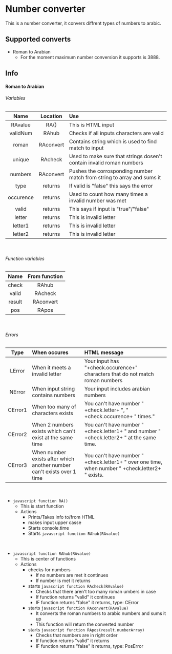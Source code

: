 # Number converter

This is a number converter, it convers diffrent types of numbers to arabic.

## Supported converts

* Roman to Arabian
  * For the moment maximum number conversion it supports is 3888.

## Info

#### Roman to Arabian

###### Variables

| Name | Location | Use |
| :---: | :---: | :--- |
| RAvalue | RA() | This is HTML input |
| validNum | RAhub | Checks if all inputs characters are valid |
| roman | RAconvert | Contains string which is used to find match to input |
| unique | RAcheck | Used to make sure that strings dosen't contain invalid roman numbers |
| numbers | RAconvert | Pushes the corrosponding number match from string to array and sums it |
| type | returns | If valid is "false" this says the error |
| occurence | returns | Used to count how many times a invalid number was met |
| valid | returns | This says if input is "true"/"false" |
| letter | returns  | This is invalid letter |
| letter1 | returns | This is invalid letter |
| letter2 | returns | This is invalid letter |

<br>

###### Function variables

| Name | From function |
| :---: | :---: |
| check | RAhub |
| valid | RAcheck |
| result | RAconvert |
| pos | RApos |

<br>

###### Errors
| Type | When occures | HTML message
| :---: | :--- | :--- |
| LError | When it meets a invalid letter | Your input has "+check.occurence+" characters that do not match roman numbers |
| NError | When input string contains numbers | Your input includes arabian numbers |
| CError1 | When too many of characters exists | You can't have number " +check.letter+ ", " +check.occurence+ " times." |
| CError2 | When 2 numbers exists which can't exist at the same time | You can't have number " +check.letter1+ " and number " +check.letter2+ " at the same time. |
| CError3 | When number exists after which another number can't exists over 1 time | You can't have number " +check.letter1+ " over one time, when number " +check.letter2+ " exists. |

<br>

* ```javascript function RA() ```
  * This is start function
  * Actions
    * Prints/Takes info to/from HTML
    * makes input upper casse
    * Starts console.time
    * Starts ```javascript function RAhub(RAvalue) ```

<br>

* ```javascript function RAhub(RAvalue) ```
  * This is center of functions
  * Actions
    * checks for numbers
      * If no numbers are met it continues
      * If number is met it returns
    * starts  ```javascript function RAcheck(RAvalue) ```
      * Checks that there aren't too many roman umbers in case
      * If function returns "valid" it continues
      * IF function returns "false" it returns, type: CError
    * starts  ```javascript function RAconvert(RAvalue) ```
      * It converts the roman numbers to arabic numbers and sums it up
      * This function will return the converted number
    * starts  ```javascript function RApos(result.numberArray) ```
      * Checks that numbers are in right order
      * If function returns "valid" it returns
      * IF function returns "false" it returns, type: PosError
